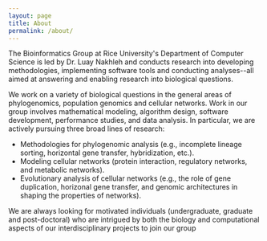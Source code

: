 ```yaml
---
layout: page
title: About
permalink: /about/
---
```


The Bioinformatics Group at Rice University's Department of Computer Science is led by Dr. Luay Nakhleh and conducts research into developing methodologies, implementing software tools and conducting analyses--all aimed at answering and enabling research into biological questions.

We work on a variety of biological questions in the general areas of phylogenomics, population genomics and cellular networks. Work in our group involves mathematical modeling, algorithm design, software development, performance studies, and data analysis. In particular, we are actively pursuing three broad lines of research:

- Methodologies for phylogenomic analysis (e.g., incomplete lineage sorting, horizontal gene transfer, hybridization, etc.).
- Modeling cellular networks (protein interaction, regulatory networks, and metabolic networks).
- Evolutionary analysis of cellular networks (e.g., the role of gene duplication, horizonal gene transfer, and genomic architectures in shaping the properties of networks).

We are always looking for motivated individuals (undergraduate, graduate and post-doctoral) who are intrigued by both the biology and computational aspects of our interdisciplinary projects to join our group
